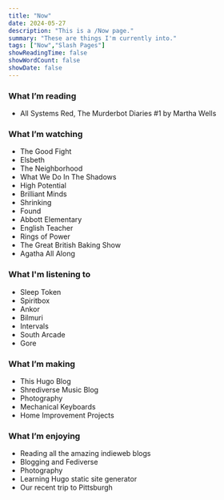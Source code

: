 ```yaml
---
title: "Now"
date: 2024-05-27
description: "This is a /Now page."
summary: "These are things I'm currently into."
tags: ["Now","Slash Pages"]
showReadingTime: false
showWordCount: false
showDate: false
---
```

### What I’m reading

- All Systems Red, The Murderbot Diaries #1 by Martha Wells

### What I’m watching

- The Good Fight
- Elsbeth
- The Neighborhood
- What We Do In The Shadows
- High Potential
- Brilliant Minds
- Shrinking
- Found
- Abbott Elementary
- English Teacher
- Rings of Power
- The Great British Baking Show
- Agatha All Along

### What I'm listening to

- Sleep Token
- Spiritbox
- Ankor
- Bilmuri
- Intervals
- South Arcade
- Gore

### What I’m making

- This Hugo Blog
- Shrediverse Music Blog
- Photography
- Mechanical Keyboards
- Home Improvement Projects

### What I’m enjoying

- Reading all the amazing indieweb blogs
- Blogging and Fediverse
- Photography
- Learning Hugo static site generator
- Our recent trip to Pittsburgh